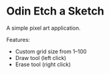 # Odin Etch a Sketch
A simple pixel art application.

Features:
- Custom grid size from 1–100
- Draw tool (left click)
- Erase tool (right click)
